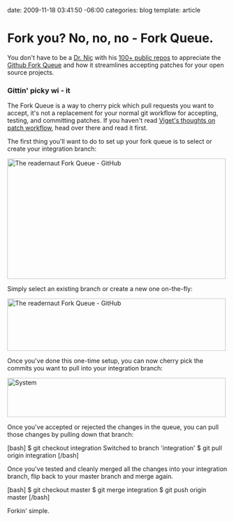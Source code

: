 date: 2009-11-18 03:41:50 -06:00
categories: blog
template: article

# Fork you? No, no, no - Fork Queue.
You don't have to be a <a href="http://drnicwilliams.com/">Dr. Nic</a> with his <a href="http://github.com/drnic">100+ public repos</a> to appreciate the <a href="http://github.com/blog/270-the-fork-queue">Github Fork Queue</a> and how it streamlines accepting patches for your open source projects.
<!--more-->

<h3>Gittin' picky wi - it</h3>
The Fork Queue is a way to cherry pick which pull requests you want to accept, it's not a replacement for your normal git workflow for accepting, testing, and committing patches. If you haven't read <a href="http://www.viget.com/extend/i-have-a-pull-request-on-github-now-what/">Viget's thoughts on patch workflow</a>, head over there and read it first.

The first thing you'll want to do to set up your fork queue is to select or create your integration branch:

<a class='flickr' href="http://www.flickr.com/photos/wynnxp/4112180361/" title="The readernaut Fork Queue - GitHub by pengwynn, on Flickr"><img src="http://farm3.static.flickr.com/2606/4112180361_eec3196bfa.jpg" width="500" height="276" alt="The readernaut Fork Queue - GitHub" /></a>

Simply select an existing branch or create a new one on-the-fly:

<a class='flickr' href="http://www.flickr.com/photos/wynnxp/4112185667/" title="The readernaut Fork Queue - GitHub by pengwynn, on Flickr"><img src="http://farm3.static.flickr.com/2555/4112185667_36bfb1b77d.jpg" width="500" height="120" alt="The readernaut Fork Queue - GitHub" /></a>

Once you've done this one-time setup, you can now cherry pick the commits you want to pull into your integration branch:

<a class='flickr' href="http://www.flickr.com/photos/wynnxp/4113066022/" title="System by pengwynn, on Flickr"><img src="http://farm3.static.flickr.com/2799/4113066022_e65138659c.jpg" width="500" height="90" alt="System" /></a>

Once you've accepted or rejected the changes in the queue, you can pull those changes by pulling down that branch:

[bash]
$ git checkout integration 
Switched to branch 'integration'
$ git pull origin integration
[/bash]

Once you've tested and cleanly merged all the changes into your integration branch, flip back to your master branch and merge again.

[bash]
$ git checkout master
$ git merge integration
$ git push origin master
[/bash]

Forkin' simple.

